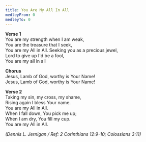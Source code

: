 ```yaml
---
title: You Are My All In All
medleyFrom: 0
medleyTo: 0
---
```


**Verse 1**  
You are my strength when I am weak,  
You are the treasure that I seek,  
You are my All in All.
Seeking you as a precious jewel,  
Lord to give up I'd be a fool,  
You are my all in all

**Chorus**  
Jesus, Lamb of God, worthy is Your Name!  
Jesus, Lamb of God, worthy is Your Name!

**Verse 2**  
Taking my sin, my cross, my shame,  
Rising again I bless Your name.  
You are my All in All.  
When I fall down, You pick me up;  
When I am dry, You fill my cup.  
You are my All in All.

_(Dennis L. Jernigan / Ref: 2 Corinthians 12:9-10; Colossians 3:11)_
